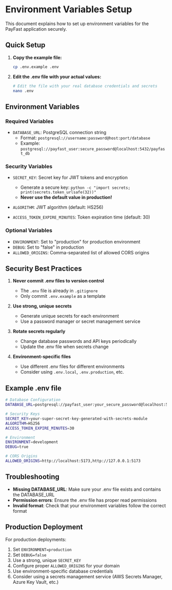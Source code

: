 # Environment Variables Setup

This document explains how to set up environment variables for the PayFast application securely.

## Quick Setup

1. **Copy the example file:**
   ```bash
   cp .env.example .env
   ```

2. **Edit the .env file with your actual values:**
   ```bash
   # Edit the file with your real database credentials and secrets
   nano .env
   ```

## Environment Variables

### Required Variables

- `DATABASE_URL`: PostgreSQL connection string
  - Format: `postgresql://username:password@host:port/database`
  - Example: `postgresql://payfast_user:secure_password@localhost:5432/payfast_db`

### Security Variables

- `SECRET_KEY`: Secret key for JWT tokens and encryption
  - Generate a secure key: `python -c "import secrets; print(secrets.token_urlsafe(32))"`
  - **Never use the default value in production!**

- `ALGORITHM`: JWT algorithm (default: HS256)
- `ACCESS_TOKEN_EXPIRE_MINUTES`: Token expiration time (default: 30)

### Optional Variables

- `ENVIRONMENT`: Set to "production" for production environment
- `DEBUG`: Set to "false" in production
- `ALLOWED_ORIGINS`: Comma-separated list of allowed CORS origins

## Security Best Practices

1. **Never commit .env files to version control**
   - The `.env` file is already in `.gitignore`
   - Only commit `.env.example` as a template

2. **Use strong, unique secrets**
   - Generate unique secrets for each environment
   - Use a password manager or secret management service

3. **Rotate secrets regularly**
   - Change database passwords and API keys periodically
   - Update the .env file when secrets change

4. **Environment-specific files**
   - Use different .env files for different environments
   - Consider using `.env.local`, `.env.production`, etc.

## Example .env file

```bash
# Database Configuration
DATABASE_URL=postgresql://payfast_user:your_secure_password@localhost:5432/payfast_db

# Security Keys
SECRET_KEY=your-super-secret-key-generated-with-secrets-module
ALGORITHM=HS256
ACCESS_TOKEN_EXPIRE_MINUTES=30

# Environment
ENVIRONMENT=development
DEBUG=true

# CORS Origins
ALLOWED_ORIGINS=http://localhost:5173,http://127.0.0.1:5173
```

## Troubleshooting

- **Missing DATABASE_URL**: Make sure your .env file exists and contains the DATABASE_URL
- **Permission errors**: Ensure the .env file has proper read permissions
- **Invalid format**: Check that your environment variables follow the correct format

## Production Deployment

For production deployments:

1. Set `ENVIRONMENT=production`
2. Set `DEBUG=false`
3. Use a strong, unique `SECRET_KEY`
4. Configure proper `ALLOWED_ORIGINS` for your domain
5. Use environment-specific database credentials
6. Consider using a secrets management service (AWS Secrets Manager, Azure Key Vault, etc.)
